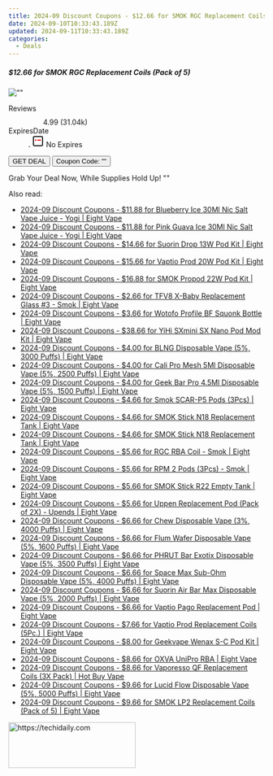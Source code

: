 ```yaml
---
title: 2024-09 Discount Coupons - $12.66 for SMOK RGC Replacement Coils (Pack of 5) | Eight Vape
date: 2024-09-10T10:33:43.189Z
updated: 2024-09-11T10:33:43.189Z
categories:
  - Deals
---
```



<div class="max-w-4xl mx-auto grid grid-cols-1 lg:max-w-5xl lg:gap-x-20 lg:grid-cols-2">
  <div class="relative p-3 col-start-1 row-start-1 flex flex-col-reverse rounded-lg bg-gradient-to-t from-black/75 via-black/0 sm:bg-none sm:row-start-2 sm:p-0 lg:row-start-1">
    <h5 class="mt-1 text-lg font-semibold text-white sm:text-slate-900 md:text-2xl dark:sm:text-white">$12.66 for SMOK RGC Replacement Coils (Pack of 5)</h5>
  </div>
  
  <div class="col-start-1 col-end-3 row-start-1 grid gap-4 sm:mb-6 sm:grid-cols-4 lg:col-start-2 lg:row-span-6 lg:row-end-6 lg:mb-0 lg:gap-6">
      <img src="&quot;&quot;" onClick="javascript:window.open(decodeURIComponent('%22https%3A%2F%2Fwww.shareasale.com%2Fu.cfm%3Fd%3D1089889%26m%3D59344%26u%3D4338022%22'), '_blank');void(0);" alt="&quot;&quot;" class="h-60 w-full rounded-lg object-cover sm:col-span-2 sm:h-52 lg:col-span-full" loading="lazy" />
    
  </div>
  <dl class="row-start-2 mt-4 flex items-center text-xs font-medium sm:row-start-3 sm:mt-1 md:mt-2.5 lg:row-start-2">
    <dt class="sr-only">Reviews</dt>
    <dd class="flex items-center text-indigo-600 dark:text-indigo-400">
      <svg width="24" height="24" fill="none" aria-hidden="true" class="mr-1 stroke-current dark:stroke-indigo-500">
        <path d="m12 5 2 5h5l-4 4 2.103 5L12 16l-5.103 3L9 14l-4-4h5l2-5Z" stroke-width="2" stroke-linecap="round" stroke-linejoin="round" />
      </svg>
      <span>4.99 <span class="font-normal text-slate-400">(31.04k)</span></span>
    </dd>
    <dt class="sr-only">ExpiresDate</dt>
    <dd class="flex items-center">
      <svg width="2" height="2" aria-hidden="true" fill="currentColor" class="mx-3 text-slate-300">
        <circle cx="1" cy="1" r="1" />
      </svg>
      <svg width="24" height="24" viewBox="0 0 24 24" fill="none" stroke="currentColor" stroke-width="2">
        <rect x="3" y="3" width="18" height="18" rx="2" fill="#fff" />
        <path d="M6 10L18 10" stroke="red" stroke-width="2" fill="none" />
        <path d="M10 6L10 18" stroke="#fff" stroke-width="2" fill="none" />
      </svg>
      No Expires    </dd>
  </dl>
  <div class="col-start-1 row-start-3 mt-4 self-center sm:col-start-2 sm:row-span-2 sm:row-start-2 sm:mt-0 lg:col-start-1 lg:row-start-3 lg:row-end-4 lg:mt-6">
    <button type="button" onClick="javascript:window.open(decodeURIComponent('%22https%3A%2F%2Fwww.shareasale.com%2Fu.cfm%3Fd%3D1089889%26m%3D59344%26u%3D4338022%22'), '_blank');void(0);" class="rounded-lg bg-red-600 px-3 py-2 text-sm font-medium leading-6 text-white">GET DEAL</button>
    <button type="button" onClick="javascript:window.open(decodeURIComponent('%22https%3A%2F%2Fwww.shareasale.com%2Fu.cfm%3Fd%3D1089889%26m%3D59344%26u%3D4338022%22'), '_blank');void(0);" class="border-dashed border-2 border-indigo-600 bg-green-100 text-sm leading-6 font-medium py-2 px-3 rounded-lg">Coupon Code: &quot;&quot;</button>
  </div>
  <p class="col-start-1 mt-4 text-sm leading-6 sm:col-span-2 lg:col-span-1 lg:row-start-4 lg:mt-6 dark:text-slate-400">
    Grab Your Deal Now, While Supplies Hold Up! 
""  </p>
</div>




<span class="atpl-alsoreadstyle">Also read:</span>
<div><ul>
<li><a href="https://coupons.techidaily.com/coupon-1089935-share-59344-sale/"><u>2024-09 Discount Coupons - $11.88 for Blueberry Ice 30Ml Nic Salt Vape Juice - Yogi | Eight Vape</u></a></li>
<li><a href="https://coupons.techidaily.com/coupon-1089923-share-59344-sale/"><u>2024-09 Discount Coupons - $11.88 for Pink Guava Ice 30Ml Nic Salt Vape Juice - Yogi | Eight Vape</u></a></li>
<li><a href="https://coupons.techidaily.com/coupon-1089917-share-59344-sale/"><u>2024-09 Discount Coupons - $14.66 for Suorin Drop 13W Pod Kit | Eight Vape</u></a></li>
<li><a href="https://coupons.techidaily.com/coupon-1089936-share-59344-sale/"><u>2024-09 Discount Coupons - $15.66 for Vaptio Prod 20W Pod Kit | Eight Vape</u></a></li>
<li><a href="https://coupons.techidaily.com/coupon-1089916-share-59344-sale/"><u>2024-09 Discount Coupons - $16.88 for SMOK Propod 22W Pod Kit | Eight Vape</u></a></li>
<li><a href="https://coupons.techidaily.com/coupon-1089886-share-59344-sale/"><u>2024-09 Discount Coupons - $2.66 for TFV8 X-Baby Replacement Glass #3 - Smok | Eight Vape</u></a></li>
<li><a href="https://coupons.techidaily.com/coupon-1089920-share-59344-sale/"><u>2024-09 Discount Coupons - $3.66 for Wotofo Profile BF Squonk Bottle | Eight Vape</u></a></li>
<li><a href="https://coupons.techidaily.com/coupon-1089927-share-59344-sale/"><u>2024-09 Discount Coupons - $38.66 for YiHi SXmini SX Nano Pod Mod Kit | Eight Vape</u></a></li>
<li><a href="https://coupons.techidaily.com/coupon-1089921-share-59344-sale/"><u>2024-09 Discount Coupons - $4.00 for BLNG Disposable Vape (5%, 3000 Puffs) | Eight Vape</u></a></li>
<li><a href="https://coupons.techidaily.com/coupon-1089922-share-59344-sale/"><u>2024-09 Discount Coupons - $4.00 for Cali Pro Mesh 5Ml Disposable Vape (5%, 2500 Puffs) | Eight Vape</u></a></li>
<li><a href="https://coupons.techidaily.com/coupon-1089915-share-59344-sale/"><u>2024-09 Discount Coupons - $4.00 for Geek Bar Pro 4.5Ml Disposable Vape (5%, 1500 Puffs) | Eight Vape</u></a></li>
<li><a href="https://coupons.techidaily.com/coupon-1089890-share-59344-sale/"><u>2024-09 Discount Coupons - $4.66 for Smok SCAR-P5 Pods (3Pcs) | Eight Vape</u></a></li>
<li><a href="https://coupons.techidaily.com/coupon-1089908-share-59344-sale/"><u>2024-09 Discount Coupons - $4.66 for SMOK Stick N18 Replacement Tank | Eight Vape</u></a></li>
<li><a href="https://coupons.techidaily.com/coupon-1089913-share-59344-sale/"><u>2024-09 Discount Coupons - $4.66 for SMOK Stick N18 Replacement Tank | Eight Vape</u></a></li>
<li><a href="https://coupons.techidaily.com/coupon-1089884-share-59344-sale/"><u>2024-09 Discount Coupons - $5.66 for RGC RBA Coil - Smok | Eight Vape</u></a></li>
<li><a href="https://coupons.techidaily.com/coupon-1089883-share-59344-sale/"><u>2024-09 Discount Coupons - $5.66 for RPM 2 Pods (3Pcs) - Smok | Eight Vape</u></a></li>
<li><a href="https://coupons.techidaily.com/coupon-1089892-share-59344-sale/"><u>2024-09 Discount Coupons - $5.66 for SMOK Stick R22 Empty Tank | Eight Vape</u></a></li>
<li><a href="https://coupons.techidaily.com/coupon-1089914-share-59344-sale/"><u>2024-09 Discount Coupons - $5.66 for Uppen Replacement Pod (Pack of 2X) - Upends | Eight Vape</u></a></li>
<li><a href="https://coupons.techidaily.com/coupon-1089924-share-59344-sale/"><u>2024-09 Discount Coupons - $6.66 for Chew Disposable Vape (3%, 4000 Puffs) | Eight Vape</u></a></li>
<li><a href="https://coupons.techidaily.com/coupon-1089918-share-59344-sale/"><u>2024-09 Discount Coupons - $6.66 for Flum Wafer Disposable Vape (5%, 1600 Puffs) | Eight Vape</u></a></li>
<li><a href="https://coupons.techidaily.com/coupon-1089887-share-59344-sale/"><u>2024-09 Discount Coupons - $6.66 for PHRUT Bar Exotix Disposable Vape (5%, 3500 Puffs) | Eight Vape</u></a></li>
<li><a href="https://coupons.techidaily.com/coupon-1089891-share-59344-sale/"><u>2024-09 Discount Coupons - $6.66 for Space Max Sub-Ohm Disposable Vape (5%, 4000 Puffs) | Eight Vape</u></a></li>
<li><a href="https://coupons.techidaily.com/coupon-1089888-share-59344-sale/"><u>2024-09 Discount Coupons - $6.66 for Suorin Air Bar Max Disposable Vape (5%, 2000 Puffs) | Eight Vape</u></a></li>
<li><a href="https://coupons.techidaily.com/coupon-1089934-share-59344-sale/"><u>2024-09 Discount Coupons - $6.66 for Vaptio Pago Replacement Pod | Eight Vape</u></a></li>
<li><a href="https://coupons.techidaily.com/coupon-1089893-share-59344-sale/"><u>2024-09 Discount Coupons - $7.66 for Vaptio Prod Replacement Coils (5Pc.) | Eight Vape</u></a></li>
<li><a href="https://coupons.techidaily.com/coupon-1089925-share-59344-sale/"><u>2024-09 Discount Coupons - $8.00 for Geekvape Wenax S-C Pod Kit | Eight Vape</u></a></li>
<li><a href="https://coupons.techidaily.com/coupon-1089928-share-59344-sale/"><u>2024-09 Discount Coupons - $8.66 for OXVA UniPro RBA | Eight Vape</u></a></li>
<li><a href="https://coupons.techidaily.com/coupon-1089885-share-59344-sale/"><u>2024-09 Discount Coupons - $8.66 for Vaporesso QF Replacement Coils (3X Pack) | Hot Buy Vape</u></a></li>
<li><a href="https://coupons.techidaily.com/coupon-1089919-share-59344-sale/"><u>2024-09 Discount Coupons - $9.66 for Lucid Flow Disposable Vape (5%, 5000 Puffs) | Eight Vape</u></a></li>
<li><a href="https://coupons.techidaily.com/coupon-1089881-share-59344-sale/"><u>2024-09 Discount Coupons - $9.66 for SMOK LP2 Replacement Coils (Pack of 5) | Eight Vape</u></a></li>
</ul></div>







<ins class="adsbygoogle"
      style="display:block"
      data-ad-client="ca-pub-7571918770474297"
      data-ad-slot="8358498916"
      data-ad-format="auto"
      data-full-width-responsive="true"></ins>
    




<!-- affiliate ads begin -->
<a href="https://review-au.sjv.io/c/5597632/2098705/14409" target="_top" id="2098705">
  <img src="//a.impactradius-go.com/display-ad/14409-2098705" border="0" alt="https://techidaily.com" width="250" height="90"/>
</a>
<img height="0" width="0" src="https://review-au.sjv.io/i/5597632/2098705/14409" style="position:absolute;visibility:hidden;" border="0" />
<!-- affiliate ads end -->



